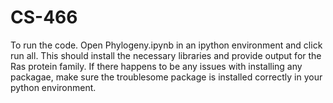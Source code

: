 # CS-466

To run the code. Open Phylogeny.ipynb in an ipython environment and click run all. This should install the necessary libraries and provide output for the Ras protein family. If there happens to be any issues with installing any packagae, make sure the troublesome package is installed correctly in your python environment.